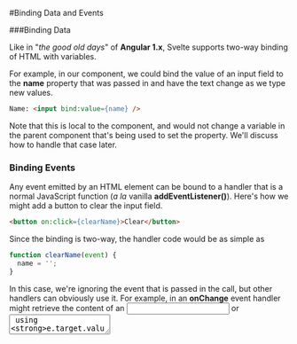 #Binding Data and Events

###Binding Data

Like in "*the good old days*" of **Angular 1.x**, Svelte supports two-way binding of HTML with variables.

For example, in our  <App> component, we could bind the value of an input field to the **name** property that was passed in and have the text change as we type new values.

```html
Name: <input bind:value={name} />
```

Note that this is local to the component, and would not change a variable in the parent component that's being used to set the property.  We'll discuss how to handle that case later.

### Binding Events

Any event emitted by an HTML element can be bound to a handler that is a normal JavaScript function (*a la*  vanilla **addEventListener()**).  Here's how we might add a button to clear the input field.

```html
<button on:click={clearName}>Clear</button>
```

Since the binding is two-way, the handler code would be as simple as

```javascript
function clearName(event) {
  name = '';
}
```

In this case, we're ignoring the event that is passed in the call, but other handlers can obviously use it.  For example, in an **onChange** event handler might retrieve the content of an <input> or <textarea> using **e.target.value**.

